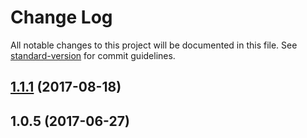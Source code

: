 # Change Log

All notable changes to this project will be documented in this file. See [standard-version](https://github.com/conventional-changelog/standard-version) for commit guidelines.

<a name="1.1.1"></a>
## [1.1.1](https://github.com/fivunlm/vinkel/compare/v1.0.5...v1.1.1) (2017-08-18)



<a name="1.0.5"></a>
## 1.0.5 (2017-06-27)
